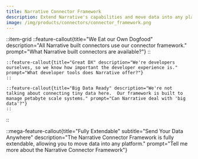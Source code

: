 ```yaml
---
title: Narrative Connector Framework
description: Extend Narrative's capabilities and move data into any platform.
image: /img/products/connectors/connector_framework.png
---
```


::item-grid
    ::feature-callout{title="We Eat our Own Dogfood" description="All Narrative built connectors use our connector framework." prompt="What Narrative built connectors are available?"}
    ::

    ::feature-callout{title="Great DX" description="We're developers ourselves, so we know how important the developer experience is." prompt="What developer tools does Narrative offer?"}
    ::

    ::feature-callout{title="Big Data Ready" description="We're not talking about connecting tiny data here.  Our framework is built to manage petabyte scale systems." prompt="Can Narrative deal with 'big data'?"}
    ::
::

::mega-feature-callout{title="Fully Extendable" subtitle="Send Your Data Anywhere" description="The Narrative Connector Framework is fully extendable, allowing you to move data into any platform." prompt="Tell me more about the Narrative Connector Framework"}
